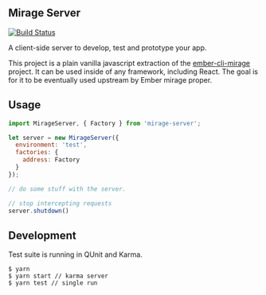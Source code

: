 ## Mirage Server

[![Build Status](https://travis-ci.org/cowboyd/mirage-server.svg?branch=master)](https://travis-ci.org/cowboyd/mirage-server)

A client-side server to develop, test and prototype your app.

This project is a plain vanilla javascript extraction of the
[ember-cli-mirage][1] project. It can be used inside of any framework,
including React. The goal is for it to be eventually used upstream
by Ember mirage proper.

## Usage

``` javascript
import MirageServer, { Factory } from 'mirage-server';

let server = new MirageServer({
  environment: 'test',
  factories: {
    address: Factory
  }
});

// do some stuff with the server.

// stop intercepting requests
server.shutdown()
```

## Development

Test suite is running in QUnit and Karma.

```
$ yarn
$ yarn start // karma server
$ yarn test // single run
```

[1]: http://www.ember-cli-mirage.com/
